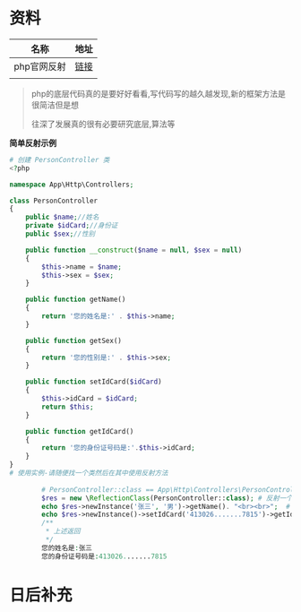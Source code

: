 #  资料

| 名称        | 地址                                                      |
| ----------- | --------------------------------------------------------- |
| php官网反射 | [链接](https://www.php.net/manual/zh/book.reflection.php) |
|             |                                                           |

> php的底层代码真的是要好好看看,写代码写的越久越发现,新的框架方法是很简洁但是想
>
> 往深了发展真的很有必要研究底层,算法等

**简单反射示例**

```php
# 创建 PersonController 类
<?php

namespace App\Http\Controllers;

class PersonController
{
    public $name;//姓名
    private $idCard;//身份证
    public $sex;//性别

    public function __construct($name = null, $sex = null)
    {
        $this->name = $name;
        $this->sex = $sex;
    }

    public function getName()
    {
        return '您的姓名是:' . $this->name;
    }

    public function getSex()
    {
        return '您的性别是:' . $this->sex;
    }

    public function setIdCard($idCard)
    {
        $this->idCard = $idCard;
        return $this;
    }

    public function getIdCard()
    {
        return '您的身份证号码是:'.$this->idCard;
    }
}
# 使用实例-请随便找一个类然后在其中使用反射方法
        
        # PersonController::class == App\Http\Controllers\PersonController
        $res = new \ReflectionClass(PersonController::class); # 反射一个类 
        echo $res->newInstance('张三', '男')->getName(). "<br><br>";  # 实例化人类并赋值默认 姓名& 性别
        echo $res->newInstance()->setIdCard('413026.......7815')->getIdCard();  # 实例化一个类并赋值私有身份证号码 并获取身份证号码
        /**
         * 上述返回
         */
        您的姓名是:张三
        您的身份证号码是:413026.......7815
```



# 日后补充

